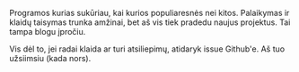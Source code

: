 Programos kurias sukūriau, kai kurios populiaresnės nei kitos.
Palaikymas ir klaidų taisymas trunka amžinai, bet aš vis tiek pradedu naujus projektus.
Tai tampa blogu įpročiu.

Vis dėl to, jei radai klaida ar turi atsiliepimų, atidaryk issue Github'e. Aš tuo užsiimsiu (kada nors).
